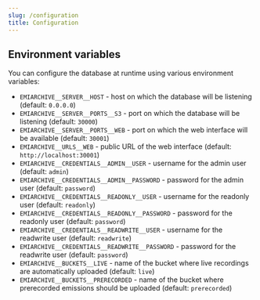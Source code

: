 ```yaml
---
slug: /configuration
title: Configuration
---
```


## Environment variables

You can configure the database at runtime using various environment variables:

- `EMIARCHIVE__SERVER__HOST` -
  host on which the database will be listening
  (default: `0.0.0.0`)
- `EMIARCHIVE__SERVER__PORTS__S3` -
  port on which the database will be listening
  (default: `30000`)
- `EMIARCHIVE__SERVER__PORTS__WEB` -
  port on which the web interface will be available
  (default: `30001`)
- `EMIARCHIVE__URLS__WEB` -
  public URL of the web interface
  (default: `http://localhost:30001`)
- `EMIARCHIVE__CREDENTIALS__ADMIN__USER` -
  username for the admin user
  (default: `admin`)
- `EMIARCHIVE__CREDENTIALS__ADMIN__PASSWORD` -
  password for the admin user
  (default: `password`)
- `EMIARCHIVE__CREDENTIALS__READONLY__USER` -
  username for the readonly user
  (default: `readonly`)
- `EMIARCHIVE__CREDENTIALS__READONLY__PASSWORD` -
  password for the readonly user
  (default: `password`)
- `EMIARCHIVE__CREDENTIALS__READWRITE__USER` -
  username for the readwrite user
  (default: `readwrite`)
- `EMIARCHIVE__CREDENTIALS__READWRITE__PASSWORD` -
  password for the readwrite user
  (default: `password`)
- `EMIARCHIVE__BUCKETS__LIVE` -
  name of the bucket where live recordings are automatically uploaded
  (default: `live`)
- `EMIARCHIVE__BUCKETS__PRERECORDED` -
  name of the bucket where prerecorded emissions should be uploaded
  (default: `prerecorded`)
